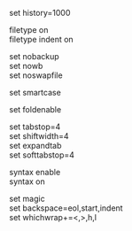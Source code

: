 set history=1000         
  
filetype on     
filetype indent on                     
  
set nobackup  
set nowb  
set noswapfile  
  
set smartcase  
  
set foldenable  
  
set tabstop=4              
set shiftwidth=4  
set expandtab               
set softtabstop=4  
  
syntax enable  
syntax on  

set magic  
set backspace=eol,start,indent  
set whichwrap+=<,>,h,l  

